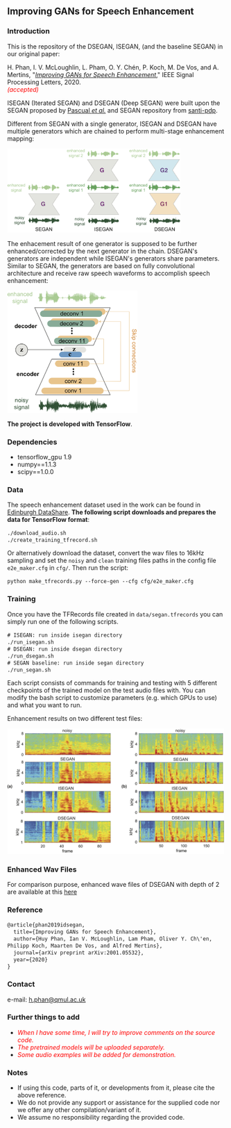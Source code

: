 ## Improving GANs for Speech Enhancement


### Introduction

This is the repository of the DSEGAN, ISEGAN, (and the baseline SEGAN) in our original paper:

H. Phan, I. V. McLoughlin, L. Pham, O. Y. Chén, P. Koch, M. De Vos, and A. Mertins, "[_Improving GANs for Speech Enhancement_](https://arxiv.org/pdf/2001.05532.pdf)," IEEE Signal Processing Letters, 2020. <br/><span style="color:red">*(accepted)*</span>

ISEGAN (Iterated SEGAN) and DSEGAN (Deep SEGAN) were built upon the SEGAN proposed by [Pascual _et al._](https://arxiv.org/abs/1703.09452) and SEGAN repository from [santi-pdp](https://github.com/santi-pdp/segan).

Different from SEGAN with a single generator, ISEGAN and DSEGAN have multiple generators which are chained to perform multi-stage enhancement mapping:

[//]: #![IDSEGAN](assets/idsegan.png)
<img src="assets/idsegan.png" alt="idsegan.png" width="400"/>

The enhacement result of one generator is supposed to be further enhanced/corrected by the next generator in the chain. DSEGAN's generators are independent while ISEGAN's generators share parameters. Similar to SEGAN, the generators are based on fully convolutional architecture and receive raw speech waveforms to accomplish speech enhancement:

[//]: #![generator](assets/generator.png)
<img src="assets/generator.png" alt="generator" width="300"/>

**The project is developed with TensorFlow**. 
### Dependencies

* tensorflow_gpu 1.9
* numpy==1.1.3
* scipy==1.0.0

### Data

The speech enhancement dataset used in the work can be found in [Edinburgh DataShare](http://datashare.is.ed.ac.uk/handle/10283/1942). **The following script downloads and prepares the data for TensorFlow format**:

```
./download_audio.sh
./create_training_tfrecord.sh
```

Or alternatively download the dataset, convert the wav files to 16kHz sampling and set the `noisy` and `clean` training files paths in the config file `e2e_maker.cfg` in `cfg/`. Then run the script:

```
python make_tfrecords.py --force-gen --cfg cfg/e2e_maker.cfg
```

### Training

Once you have the TFRecords file created in `data/segan.tfrecords` you can simply run one of the following scripts.

```
# ISEGAN: run inside isegan directory
./run_isegan.sh
# DSEGAN: run inside dsegan directory
./run_dsegan.sh
# SEGAN baseline: run inside segan directory
./run_segan.sh
```
Each script consists of commands for training and testing with 5 different checkpoints of the trained model on the test audio files with. You can modify the bash script to customize parameters (e.g. which GPUs to use) and what you want to run.

Enhancement results on two different test files:

[//]: #![results](assets/results.png)
<img src="assets/results.png" alt="results.png" width="500"/>

### Enhanced Wav Files

For comparison purpose, enhanced wave files of DSEGAN with depth of 2 are available at this [here](https://entuedu-my.sharepoint.com/personal/phan0035_e_ntu_edu_sg/_layouts/15/onedrive.aspx?id=%2Fpersonal%2Fphan0035%5Fe%5Fntu%5Fedu%5Fsg%2FDocuments%2FShared%20with%20Everyone%2Fdsegan%2Ddeep2&originalPath=aHR0cHM6Ly9lbnR1ZWR1LW15LnNoYXJlcG9pbnQuY29tLzpmOi9nL3BlcnNvbmFsL3BoYW4wMDM1X2VfbnR1X2VkdV9zZy9FcjBHcGNhbHh3cElzdnVnYmMzaGtNd0JtcVJrYnh2UTl5eGQzQ1U5WXRUMTd3P3J0aW1lPXVTN0t5SFl1MkVn)

### Reference

```
@article{phan2019idsegan,
  title={Improving GANs for Speech Enhancement},
  author={Huy Phan, Ian V. McLoughlin, Lam Pham, Oliver Y. Ch\'en, Philipp Koch, Maarten De Vos, and Alfred Mertins},
  journal={arXiv preprint arXiv:2001.05532},
  year={2020}
}
```

### Contact

e-mail: h.phan@qmul.ac.uk

### Further things to add

* <span style="color:red">_When I have some time, I will try to improve comments on the source code._</span>
* <span style="color:red">_The pretrained models will be uploaded separately._</span>
* <span style="color:red">_Some audio examples will be added for demonstration._</span>

### Notes

* If using this code, parts of it, or developments from it, please cite the above reference.
* We do not provide any support or assistance for the supplied code nor we offer any other compilation/variant of it.
* We assume no responsibility regarding the provided code.
